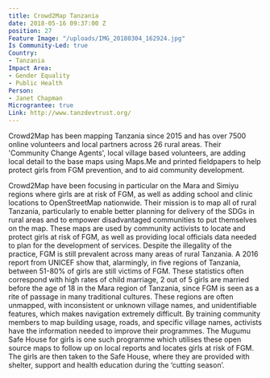 ```yaml
---
title: Crowd2Map Tanzania
date: 2018-05-16 09:37:00 Z
position: 27
Feature Image: "/uploads/IMG_20180304_162924.jpg"
Is Community-Led: true
Country:
- Tanzania
Impact Area:
- Gender Equality
- Public Health
Person:
- Janet Chapman
Micrograntee: true
Link: http://www.tanzdevtrust.org/
---
```


Crowd2Map has been mapping Tanzania since 2015 and has over 7500 online volunteers and local partners across 26 rural areas. Their 'Community Change Agents', local village based volunteers, are adding local detail to the base maps using Maps.Me and printed fieldpapers to help protect girls from FGM prevention, and to aid community development.

Crowd2Map have been focusing in particular on the Mara and Simiyu regions where girls are at risk of FGM, as well as adding school and clinic locations to OpenStreetMap nationwide. Their mission is to map all of rural Tanzania, particularly to enable better planning for delivery of the SDGs in rural areas and to empower disadvantaged communities to put themselves on the map. These maps are used by community activists to locate and protect girls at risk of FGM, as well as providing local officials data needed to plan for the development of services. Despite the illegality of the practice, FGM is still prevalent across many areas of rural Tanzania. A 2016 report from UNICEF show that, alarmingly, in five regions of Tanzania, between 51-80% of girls are still victims of FGM. These statistics often correspond with high rates of child marriage, 2 out of 5 girls are married before the age of 18 in the Mara region of Tanzania, since FGM is seen as a rite of passage in many traditional cultures. These regions are often unmapped, with inconsistent or unknown village names, and unidentifiable features, which makes navigation extremely difficult. By training community members to map building usage, roads, and specific village names, activists have the information needed to improve their programmes. The Mugumu Safe House for girls is one such programme which utilises these open source maps to follow up on local reports and locates girls at risk of FGM. The girls are then taken to the Safe House, where they are provided with shelter, support and health education during the ‘cutting season’.